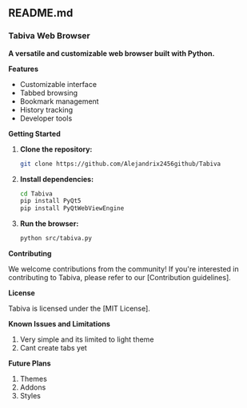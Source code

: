 ## **README.md**

### **Tabiva Web Browser**

**A versatile and customizable web browser built with Python.**

**Features**

* Customizable interface
* Tabbed browsing
* Bookmark management
* History tracking
* Developer tools

**Getting Started**

1. **Clone the repository:**
   ```bash
   git clone https://github.com/Alejandrix2456github/Tabiva
   ```
2. **Install dependencies:**
   ```bash
   cd Tabiva
   pip install PyQt5
   pip install PyQtWebViewEngine
   ```
3. **Run the browser:**
   ```bash
   python src/tabiva.py
   ```

**Contributing**

We welcome contributions from the community! If you're interested in contributing to Tabiva, please refer to our [Contribution guidelines].

**License**

Tabiva is licensed under the [MIT License].


**Known Issues and Limitations**

1. Very simple and its limited to light theme
2. Cant create tabs yet

**Future Plans**

1. Themes
2. Addons
3. Styles
